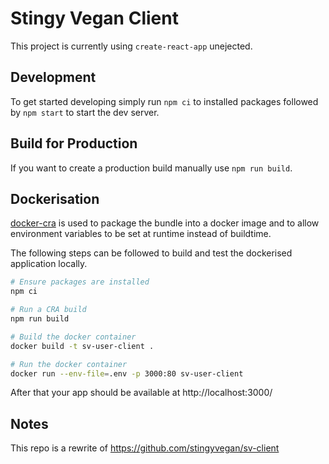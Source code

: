 # Stingy Vegan Client

This project is currently using `create-react-app` unejected.

## Development

To get started developing simply run `npm ci` to installed packages followed by `npm start` to start the dev server.

## Build for Production

If you want to create a production build manually use `npm run build`.

## Dockerisation

[docker-cra](https://github.com/danielemery/docker-cra) is used to package the bundle into a docker image and to allow environment variables to be set at runtime instead of buildtime.

The following steps can be followed to build and test the dockerised application locally.

```sh
# Ensure packages are installed
npm ci

# Run a CRA build
npm run build

# Build the docker container
docker build -t sv-user-client .

# Run the docker container
docker run --env-file=.env -p 3000:80 sv-user-client
```

After that your app should be available at http://localhost:3000/

## Notes

This repo is a rewrite of https://github.com/stingyvegan/sv-client
